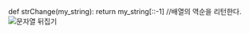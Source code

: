 def strChange(my_string):
return my_string[::-1] //배열의 역순을 리턴한다.
![문자열 뒤집기](https://user-images.githubusercontent.com/124108940/226176254-ea9ab033-7d05-49a4-8990-d04b0841e287.PNG)
